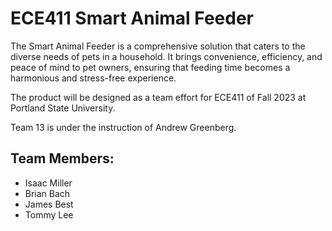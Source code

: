 # ECE411 Smart Animal Feeder

The Smart Animal Feeder is a comprehensive solution that caters to the diverse needs of pets in a household. It brings convenience, efficiency, and peace of mind to pet owners, ensuring that feeding time becomes a harmonious and stress-free experience.

The product will be designed as a team effort for ECE411 of Fall 2023 at Portland State University.

Team 13 is under the instruction of Andrew Greenberg.

## Team Members:
- Isaac Miller
- Brian Bach
- James Best
- Tommy Lee


